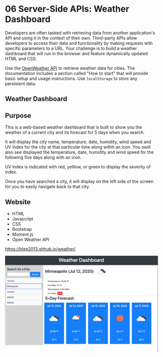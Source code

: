# 06 Server-Side APIs: Weather Dashboard

Developers are often tasked with retrieving data from another application's API and using it in the context of their own. Third-party APIs allow developers to access their data and functionality by making requests with specific parameters to a URL. Your challenge is to build a weather dashboard that will run in the browser and feature dynamically updated HTML and CSS.

Use the [OpenWeather API](https://openweathermap.org/api) to retrieve weather data for cities. The documentation includes a section called "How to start" that will provide basic setup and usage instructions. Use `localStorage` to store any persistent data.

## Weather Dashboard

## Purpose

This is a web-based weather dashboard that is built to show you the weather of a current city and its forecast for 5 days when you search. 

It will display the city name, temperature, date, humidity, wind speed and UV Index for the city at that particular time along withh an icon. You owill also see displayed the temperature, date, humidity and wind speed for the following five days along with an icon.

UV Index is indicated with red, yelllow, or green to display the severity of index. 

Once you have searched a city, it will display on the left side of the screen for you to easily navigate back to that city. 

## Website
* HTML
* Javascript
* CSS
* Bootstrap
* Moment.js
* Open Weather API

https://blee2013.github.io/weather/

![weather dashboard demo](assets/images/Weather-Dashboard.png)

